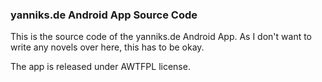 ### yanniks.de Android App Source Code

This is the source code of the yanniks.de Android App.
As I don't want to write any novels over here, this has to be okay.

The app is released under AWTFPL license.
